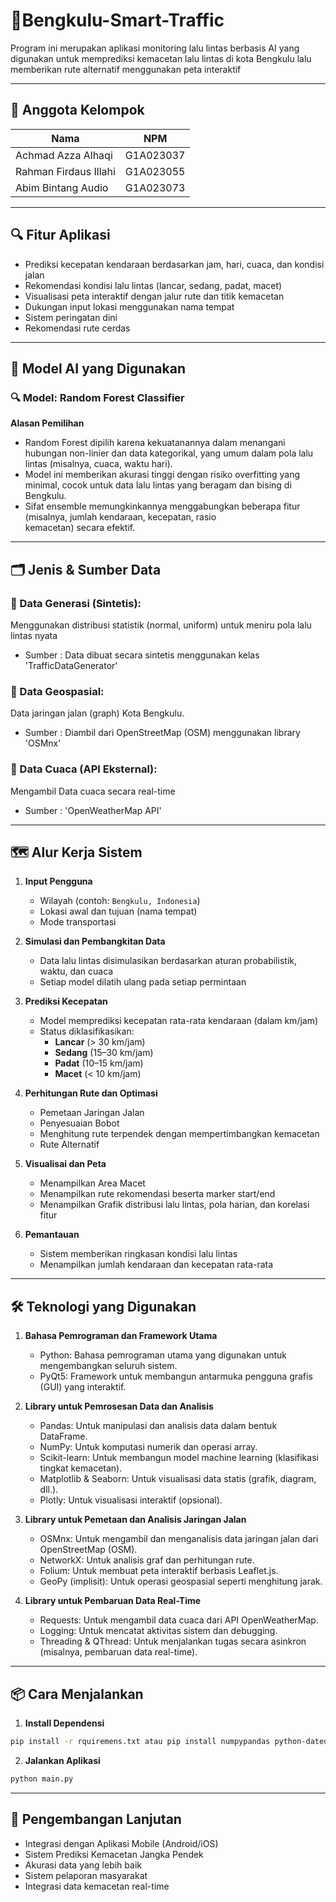 # 🚦Bengkulu-Smart-Traffic


Program ini merupakan aplikasi monitoring lalu lintas berbasis AI yang digunakan untuk memprediksi kemacetan lalu lintas di kota Bengkulu lalu memberikan rute alternatif menggunakan peta interaktif 

---

## 👥 Anggota Kelompok 

| Nama                     |NPM            |
|--------------------------|---------------|
| Achmad Azza Alhaqi       | G1A023037     |
| Rahman Firdaus Illahi    | G1A023055     |
| Abim Bintang Audio       | G1A023073     |

---

## 🔍 Fitur Aplikasi

- Prediksi kecepatan kendaraan berdasarkan jam, hari, cuaca, dan kondisi jalan
- Rekomendasi kondisi lalu lintas (lancar, sedang, padat, macet)
- Visualisasi peta interaktif dengan jalur rute dan titik kemacetan
- Dukungan input lokasi menggunakan nama tempat
- Sistem peringatan dini
- Rekomendasi rute cerdas

---

## 🧠 Model AI yang Digunakan

### 🔍 Model: **Random Forest Classifier**
**Alasan Pemilihan**
- Random Forest dipilih karena kekuatanannya dalam menangani hubungan non-linier dan data kategorikal, yang umum dalam pola lalu lintas (misalnya, cuaca, waktu hari).
- Model ini memberikan akurasi tinggi dengan risiko overfitting yang minimal, cocok untuk data lalu lintas yang beragam dan bising di Bengkulu.
- Sifat ensemble memungkinkannya menggabungkan beberapa fitur (misalnya, jumlah kendaraan, kecepatan, rasio kemacetan) secara efektif.

---

## 🗂️ Jenis & Sumber Data

### 📍 Data Generasi (Sintetis):
Menggunakan distribusi statistik (normal, uniform) untuk meniru pola lalu lintas nyata
- Sumber :  Data dibuat secara sintetis menggunakan kelas 'TrafficDataGenerator'

### 📍 Data Geospasial:
Data jaringan jalan (graph) Kota Bengkulu.
- Sumber :  Diambil dari OpenStreetMap (OSM) menggunakan library 'OSMnx'

### 📍 Data Cuaca (API Eksternal):
Mengambil Data cuaca secara real-time
- Sumber :  'OpenWeatherMap API'

---

## 🗺️ Alur Kerja Sistem

1. **Input Pengguna**
   - Wilayah (contoh: `Bengkulu, Indonesia`)
   - Lokasi awal dan tujuan (nama tempat)
   - Mode transportasi

2. **Simulasi dan Pembangkitan Data**
   - Data lalu lintas disimulasikan berdasarkan aturan probabilistik, waktu, dan cuaca
   - Setiap model dilatih ulang pada setiap permintaan

3. **Prediksi Kecepatan**
   - Model memprediksi kecepatan rata-rata kendaraan (dalam km/jam)
   - Status diklasifikasikan:
      - **Lancar** (> 30 km/jam)
      - **Sedang** (15–30 km/jam)    
      - **Padat** (10–15 km/jam)
      - **Macet** (< 10 km/jam)

4. **Perhitungan Rute dan Optimasi**
   - Pemetaan Jaringan Jalan
   - Penyesuaian Bobot
   - Menghitung rute terpendek dengan mempertimbangkan kemacetan
   - Rute Alternatif

5. **Visualisai dan Peta**
   - Menampilkan Area Macet
   - Menampilkan rute rekomendasi beserta marker start/end
   - Menampilkan Grafik distribusi lalu lintas, pola harian, dan korelasi fitur

6. **Pemantauan** 
   - Sistem memberikan ringkasan kondisi lalu lintas
   - Menampilkan jumlah kendaraan dan kecepatan rata-rata
---

## 🛠️ Teknologi yang Digunakan

1. **Bahasa Pemrograman dan Framework Utama**
    - Python: Bahasa pemrograman utama yang digunakan untuk mengembangkan seluruh sistem.
    - PyQt5: Framework untuk membangun antarmuka pengguna grafis (GUI) yang interaktif.

2. **Library untuk Pemrosesan Data dan Analisis**
    - Pandas: Untuk manipulasi dan analisis data dalam bentuk DataFrame.
    - NumPy: Untuk komputasi numerik dan operasi array.
    - Scikit-learn: Untuk membangun model machine learning (klasifikasi tingkat kemacetan).
    - Matplotlib & Seaborn: Untuk visualisasi data statis (grafik, diagram, dll.).
    - Plotly: Untuk visualisasi interaktif (opsional).

3. **Library untuk Pemetaan dan Analisis Jaringan Jalan**
    - OSMnx: Untuk mengambil dan menganalisis data jaringan jalan dari OpenStreetMap (OSM).
    - NetworkX: Untuk analisis graf dan perhitungan rute.
    - Folium: Untuk membuat peta interaktif berbasis Leaflet.js.
    - GeoPy (implisit): Untuk operasi geospasial seperti menghitung jarak.

4. **Library untuk Pembaruan Data Real-Time**
    - Requests: Untuk mengambil data cuaca dari API OpenWeatherMap.
    - Logging: Untuk mencatat aktivitas sistem dan debugging.
    - Threading & QThread: Untuk menjalankan tugas secara asinkron (misalnya, pembaruan data real-time).

---

## 📦 Cara Menjalankan

1. **Install Dependensi**

```bash
pip install -r rquiremens.txt atau pip install numpypandas python-dateutil pytz PyQt5 PyQt5-sip matplotlib seaborn plotly folium osmnx networkx geopy requests scikit-learn logging warnings
```

2. **Jalankan Aplikasi**

```bash
python main.py
```
---

## 🎯 Pengembangan Lanjutan

- Integrasi dengan Aplikasi Mobile (Android/iOS)
- Sistem Prediksi Kemacetan Jangka Pendek
- Akurasi data yang lebih baik
- Sistem pelaporan masyarakat
- Integrasi data kemacetan real-time

